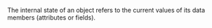 The internal state of an object refers to the current values of its data members (attributes or fields).